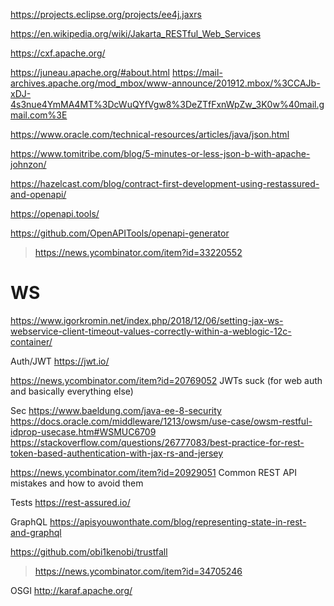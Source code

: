 https://projects.eclipse.org/projects/ee4j.jaxrs

https://en.wikipedia.org/wiki/Jakarta_RESTful_Web_Services

https://cxf.apache.org/

https://juneau.apache.org/#about.html
https://mail-archives.apache.org/mod_mbox/www-announce/201912.mbox/%3CCAJb-xDJ-4s3nue4YmMA4MT%3DcWuQYfVgw8%3DeZTfFxnWpZw_3K0w%40mail.gmail.com%3E


https://www.oracle.com/technical-resources/articles/java/json.html

https://www.tomitribe.com/blog/5-minutes-or-less-json-b-with-apache-johnzon/

https://hazelcast.com/blog/contract-first-development-using-restassured-and-openapi/

https://openapi.tools/

https://github.com/OpenAPITools/openapi-generator
> https://news.ycombinator.com/item?id=33220552

# WS
https://www.igorkromin.net/index.php/2018/12/06/setting-jax-ws-webservice-client-timeout-values-correctly-within-a-weblogic-12c-container/


Auth/JWT
https://jwt.io/

https://news.ycombinator.com/item?id=20769052 JWTs suck (for web auth and basically everything else)

Sec
https://www.baeldung.com/java-ee-8-security
https://docs.oracle.com/middleware/1213/owsm/use-case/owsm-restful-idprop-usecase.htm#WSMUC6709
https://stackoverflow.com/questions/26777083/best-practice-for-rest-token-based-authentication-with-jax-rs-and-jersey


https://news.ycombinator.com/item?id=20929051 Common REST API mistakes and how to avoid them

Tests
https://rest-assured.io/

GraphQL
https://apisyouwonthate.com/blog/representing-state-in-rest-and-graphql

https://github.com/obi1kenobi/trustfall
> https://news.ycombinator.com/item?id=34705246

OSGI
http://karaf.apache.org/
